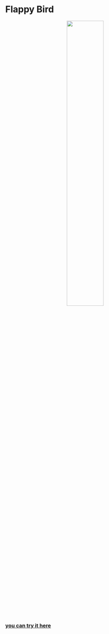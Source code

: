 # Flappy Bird

<p align="center">
 <img width="48%" src="images/yellowmid.png" />
</p>

### [you can try it here](https://shubbair.github.io/Flappy-Bird/)
